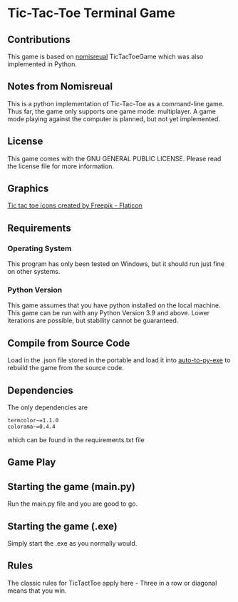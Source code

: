 # Tic-Tac-Toe Terminal Game

## Contributions
This game is based on [nomisreual](https://github.com/nomisreual/TicTacToe) TicTacToeGame which was also implemented in Python.

## Notes from Nomisreual
This is a python implementation of Tic-Tac-Toe as a command-line game.
Thus far, the game only supports one game mode: multiplayer.
A game mode playing against the computer is planned, but not yet implemented.

## License
This game comes with the  GNU GENERAL PUBLIC LICENSE. Please read the license file for more information.

## Graphics
<a href="https://www.flaticon.com/free-icons/tic-tac-toe" title="tic tac toe icons">Tic tac toe icons created by Freepik - Flaticon</a>

## Requirements

### Operating System
This program has only been tested on Windows, but it should run just fine on other systems.

### Python Version
This game assumes that you have python installed on the local machine.
This game can be run with any Python Version 3.9 and above. Lower iterations are possible, but stability
cannot be guaranteed.

## Compile from Source Code
Load in the .json file stored in the portable and load it into [auto-to-py-exe](https://pypi.org/project/auto-py-to-exe/) to rebuild the
game from the source code.

## Dependencies

The only dependencies are
```
termcolor~=1.1.0
colorama~=0.4.4
```
which can be found in the requirements.txt file


## Game Play

## Starting the game (main.py)
Run the main.py file and you are good to go.

## Starting the game (.exe)
Simply start the .exe as you normally would.

## Rules
The classic rules for TicTactToe apply here - Three in a row or diagonal means that you win.

